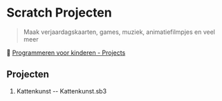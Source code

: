 # Scratch Projecten

> Maak verjaardagskaarten, games, muziek, animatiefilmpjes en veel meer

:link: [Programmeren voor kinderen - Projects](https://www.lannoo.be/nl/programmeren-voor-kinderen-projects-0)

## Projecten

1. Kattenkunst -- Kattenkunst.sb3
